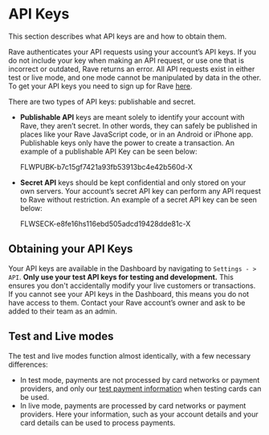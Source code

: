 # API Keys
This section describes what API keys are and how to obtain them.

Rave authenticates your API requests using your account’s API keys. If you do not include your key when making an API request, or use one that is incorrect or outdated, Rave returns an error.
All API requests exist in either test or live mode, and one mode cannot be manipulated by data in the other. To get your  API keys you need to sign up for Rave [here](https://ravesandbox.flutterwave.com).


There are two types of API keys: publishable and secret.


- **Publishable API** keys are meant solely to identify your account with Rave, they aren’t secret. In other words, they can safely be published in places like your Rave JavaScript code, or in an Android or iPhone app. Publishable keys only have the power to create a transaction. An example of a publishable API Key can be seen below:


    FLWPUBK-b7c15gf7421a93fb53913bc4e42b560d-X


- **Secret API** keys should be kept confidential and only stored on your own servers. Your account’s secret API key can perform any API request to Rave without restriction. An example of a secret API key can be seen below:


    FLWSECK-e8fe16hs116ebd505adcd19428dde81c-X
## Obtaining your API Keys

Your API keys are available in the Dashboard by navigating to `Settings - > API`.
**Only use your test API keys for testing and development.**
This ensures you don't accidentally modify your live customers or transactions.
If you cannot see your API keys in the Dashboard, this means you do not have access to them. Contact your Rave account’s owner and ask to be added to their team as an admin.

## Test and Live modes

The test and live modes function almost identically, with a few necessary differences:

- In test mode, payments are not processed by card networks or payment providers, and only our [test payment information](https://flutterwavedevelopers.readme.io/v2.0/docs/test-cards) when testing cards can be used.
- In live mode, payments are processed by card networks or payment providers. Here your information, such as your account details and your card details can be used to process payments.

